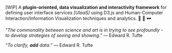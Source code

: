 [WIP] A **plugin-oriented, data visualization and interactivity framework** for defining user interface services *[UIaaS]* using D3.js and Human-Computer Interaction/Information Visualization techniques and analytics. :microscope: :telescope: :dark_sunglasses:

*"The commonality between science and art is in trying to see profoundly - to develop strategies of seeing and showing."*
― Edward R. Tufte

*“To clarify, **add** data.”* 
― Edward R. Tufte
